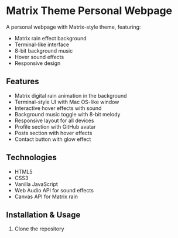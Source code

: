 # Matrix Theme Personal Webpage

A personal webpage with Matrix-style theme, featuring:
- Matrix rain effect background
- Terminal-like interface
- 8-bit background music
- Hover sound effects
- Responsive design

## Features
- Matrix digital rain animation in the background
- Terminal-style UI with Mac OS-like window
- Interactive hover effects with sound
- Background music toggle with 8-bit melody
- Responsive layout for all devices
- Profile section with GitHub avatar
- Posts section with hover effects
- Contact button with glow effect

## Technologies
- HTML5
- CSS3
- Vanilla JavaScript
- Web Audio API for sound effects
- Canvas API for Matrix rain

## Installation & Usage
1. Clone the repository
